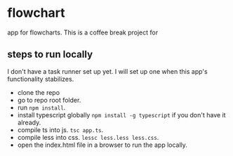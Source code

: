 # flowchart
app for flowcharts. This is a coffee break project for

## steps to run locally

I don't have a task runner set up yet. I will set up one when this app's functionality stabilizes.

* clone the repo
* go to repo root folder.
* run `npm install`.
* install typescript globally `npm install -g typescript` if you don't have it already.
* compile ts into js. `tsc app.ts`.
* compile less into css. `lessc less.less less.css`.
* open the index.html file in a browser to run the app locally.
